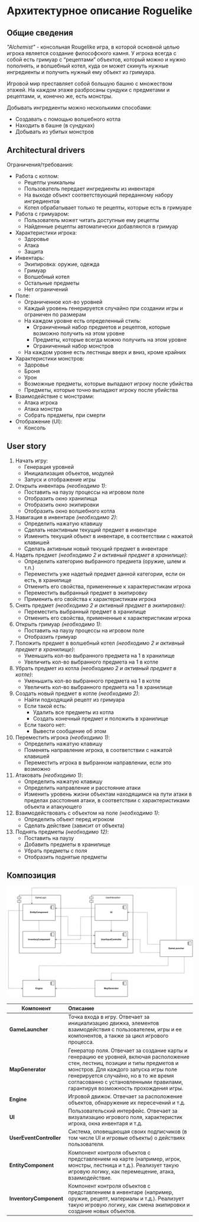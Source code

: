 # Архитектурное описание Roguelike

## Общие сведения

*"Alchemist"* - консольная Rougelike игра, в которой основной целью игрока является создание философского камня.
У игрока всегда с собой есть гримуар с “рецептами” объектов, который можно и нужно пополнять, и волшебный котел, куда он
может скинуть нужные ингредиенты и получить нужный ему объект из гримуара.

Игровой мир преставляет собой большую башню с множеством этажей. На каждом этаже разбросаны сундуки с предметами и
рецептами, и, конечно же, есть монстры.

Добывать ингредиенты можно несколькими способами:

- Создавать с помощью волшебного котла
- Находить в башне (в сундуках)
- Добывать из убитых монстров

## Architectural drivers

Ограничения/требования:

- Работа с котлом:
    - Рецепты уникальны
    - Пользователь передает ингредиенты из инвентаря
    - На выходе объект соответствующий переданному набору ингредиентов
    - Котел обрабатывает только те рецепты, которые есть в гримуаре
- Работа с гримуаром:
    - Пользователь может читать доступные ему рецепты
    - Найденные рецепты автоматически добавляются в гримуар
- Характеристики игрока:
    - Здоровье
    - Атака
    - Защита
- Инвентарь:
    - Экипировка: оружие, одежда
    - Гримуар
    - Волшебный котел
    - Остальные предметы
    - Нет ограничений
- Поле:
    - Ограниченное кол-во уровней
    - Каждый уровень генерируется случайно при создании игры и ограничен по размерам
    - На каждом уровне есть определенный стиль:
        - Ограниченный набор предметов и рецептов, которые возможно получить на этом уровне
        - Предметы, которые всегда можно получить на этом уровне
        - Ограниченный набор монстров
    - На каждом уровне есть лестницы вверх и вниз, кроме крайних
- Характеристики монстров:
    - Здоровье
    - Броня
    - Урон
    - Возможные предметы, которые выпадают игроку после убийства
    - Предметы, которые точно выпадают игроку после убийства
- Взаимодействие с монстрами:
    - Атака игрока
    - Атака монстра
    - Собрать предметы, при смерти
- Отображение (UI):
    - Консоль

## User story

1. Начать игру:
    - Генерация уровней
    - Инициализация объектов, модулей
    - Запуск и отображение игры
2. Открыть инвентарь *(необходимо 1)*:
    - Поставить на паузу процессы на игровом поле
    - Отобразить окно хранилища
    - Отобразить окно экипировки
    - Отобразить окно волшебного котла
3. Навигация в инвентаре *(необходимо 2)*:
    - Определить нажатую клавишу
    - Сделать неактивным текущий предмет в инвентаре
    - Изменить текущий объект в инвентаре, в соответствии с нажатой клавишей
    - Сделать активным новый текущий предмет в инвентаре
4. Надеть предмет *(необходимо 2 и активный предмет в хранилище)*:
    - Определить категорию выбранного предмета (оружие, шлем и т.п.)
    - Переместить уже надетый предмет данной категории, если он есть, в хранилище
    - Отменить его свойства, примененные к характеристикам игрока
    - Переместить выбранный предмет в экипировку
    - Применить его свойства к характеристикам игрока
5. Снять предмет *(необходимо 2 и активный предмет в экипировке)*:
    - Переместить выбранный предмет в хранилище
    - Отменить его свойства, примененные к характеристикам игрока
6. Открыть гримуар *(необходимо 1)*:
    - Поставить на паузу процессы на игровом поле
    - Отобразить гримуар
7. Положить предмет в волшебный котел *(необходимо 2 и активный предмет в хранилище)*:
    - Уменьшить кол-во выбранного предмета на 1 в хранилище
    - Увеличить кол-во выбранного предмета на 1 в котле
8. Убрать предмет из котла *(необходимо 2 и активный предмет в котле)*:
    - Уменьшить кол-во выбранного предмета на 1 в котле
    - Увеличить кол-во выбранного предмета на 1 в хранилище
9. Создать новый предмет в котле *(необходимо 2)*:
    - Найти подходящий рецепт из гримуара
    - Если такой есть:
        - Удалить все предметы из котла
        - Создать конечный предмет и положить в хранилище
    - Если такого нет:
        - Вывести сообщение об этом
10. Переместить игрока *(необходимо 1)*:
    - Определить нажатую клавишу
    - Поменять направление игрока, в соответствии с нажатой клавишей
    - Переместить игрока в выбранном направлении, если это возможно
11. Атаковать *(необходимо 1)*:
    - Определить нажатую клавишу
    - Определить направление и расстояние атаки
    - Изменить уровень жизни объектам находящимся на пути атаки в пределах расстояния атаки, в соответствии с
      характеристиками объекта и атакующего
12. Взаимодействовать с объектом на поле *(необходимо 1)*:
    - Определить объект перед игроком
    - Сделать действие (зависит от объекта)
13. Поднять предметы *(необходимо 12)*:
    - Поставить на паузу
    - Добавить предметы в хранилище
    - Убрать предметы с поля
    - Отобразить поднятые предметы

## Композиция

![Component diagram](../documents/roguelike.components.svg "Component diagram")

| Компонент               | Описание                                                                                                                                                                                                                                                                                            |
|-------------------------|:----------------------------------------------------------------------------------------------------------------------------------------------------------------------------------------------------------------------------------------------------------------------------------------------------|
| **GameLauncher**        | Точка входа в игру. Отвечает за инициализацию движка, элементов взаимодействия с пользователем, игры и ее компонентов, а также за цикл игрового процесса.                                                                                                                                           |
| **MapGenerator**        | Генератор поля. Отвечает за создание карты и генерацию ее уровней, включая расположение стен, лестниц, позиции и типы предметов и монстров. Для каждого запуска игры поле генерируется случайно, но в то же время согласованно с установленными правилами, гарантируя возможность прохождения игры. |
| **Engine**              | Игровой движок. Отвечает за расположение объектов, обнаружение их пересечений и т.д.                                                                                                                                                                                                                |
| **UI**                  | Пользовательский интерфейс. Отвечает за визуализацию игрового поля, характеристик игрока, окна инвентаря и т.д.                                                                                                                                                                                     |
| **UserEventController** | Система, оповещающая своих подписчиков (в том числе UI и игровые объекты) о действиях пользователя.                                                                                                                                                                                                 |
| **EntityComponent**     | Компонент контроля объектов с представлением на карте (например, игрок, монстры, лестница и т.д.). Реализует такую игровую логику, как перемещение, атака, взаимодействие.                                                                                                                          | 
| **InventoryComponent**  | Компонент контроля объектов с представлением в инвентаре (например, оружие, рецепт, материалы и т.д.). Реализует такую игровую логику, как смена экипировки и создание новых объектов.                                                                                                              |